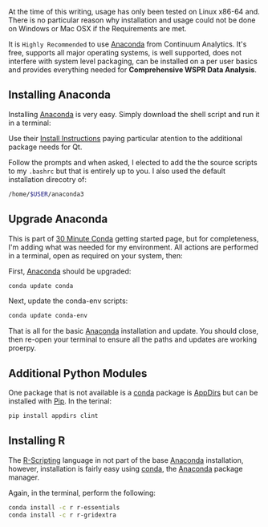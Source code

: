 At the time of this writing, usage has only been tested on Linux x86-64 and.
There is no particular reason why installation and usage could not be done on
Windows or Mac OSX if the Requirements are met.

It is `Highly Recommended` to use [Anaconda][] from Continuum Analytics. 
It's free, supports all major operating systems, is well supported, does not
interfere with system level packaging, can be installed on a per user basics
and provides everything needed for **Comprehensive WSPR Data Analysis**.

## Installing Anaconda

Installing [Anaconda][] is very easy. Simply download the shell script and
run it in a terminal:

Use their [Install Instructions][] paying particular atention to the additional
package needs for Qt.

Follow the prompts and when asked, I elected to add the the source scripts to
my `.bashrc` but that is entirely up to you. I also used the default
installation direcotry of:

```bash
/home/$USER/anaconda3
```

## Upgrade Anaconda

This is part of [30 Minute Conda][] getting started page, but for completeness,
I'm adding what was needed for my environment. All actions are performed in a
terminal, open as required on your system, then:

First,  [Anaconda][] should be upgraded:

```bash
conda update conda
```

Next, update the conda-env scripts:

```bash
conda update conda-env
```

That is all for the basic [Anaconda][] installation and update. You should
close, then re-open your terminal to ensure all the paths and updates are
working proerpy.


## Additional Python Modules

One package that is not available is a [conda][] package is [AppDirs][] but can
be installed with [Pip][]. In the terinal:

```bash
pip install appdirs clint
```

## Installing R

The [R-Scripting][] language in not part of the base [Anaconda][] installation,
however, installation is fairly easy using [conda][], the [Anaconda][] package
manager.

Again, in the terminal, perform the following:

```bash
conda install -c r r-essentials
conda install -c r r-gridextra
```

[Anaconda]: https://www.continuum.io/downloads
[Continuum Analytics]: https://www.continuum.io/
[30 Minute Conda]: http://conda.pydata.org/docs/test-drive.html
[R-Scripting]: https://www.r-project.org/about.html
[conda]:  http://conda.pydata.org/docs/using/pkgs.html
[Pip]: https://pypi.python.org/pypi/pip
[AppDirs]: https://pypi.python.org/pypi/appdirs
[Install Instructions]: https://docs.anaconda.com/anaconda/install/linux/